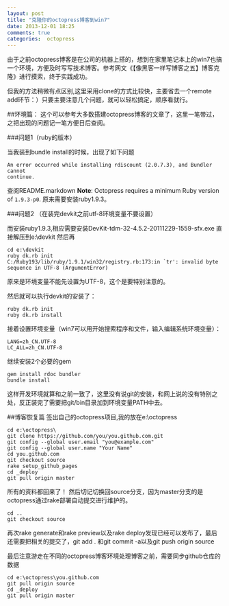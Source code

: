 ```yaml
---
layout: post
title: "克隆你的octopress博客到win7"
date: 2013-12-01 18:25
comments: true
categories:  octopress
---
```

由于之前octopress博客是在公司的机器上搭的，想到在家里笔记本上的win7也搞一个环境，方便及时写写技术博客。参考网文《【像黑客一样写博客之五】博客克隆》进行摸索，终于实践成功。

但我的方法稍微有点区别,这里采用clone的方式比较快，主要省去一个remote add环节：）只要主要注意几个问题，就可以轻松搞定，顺序看就行。

<!-- more -->
##环境篇：
这个可以参考大多数搭建octopress博客的文章了，这里一笔带过，之把出现的问题记一笔方便日后查阅。

###问题1（ruby的版本）

当我装到bundle install的时候，出现了如下问题
```
An error occurred while installing rdiscount (2.0.7.3), and Bundler cannot
continue.
```
查阅README.markdown
**Note**: Octopress requires a minimum Ruby version of `1.9.3-p0`.
原来需要安装ruby1.9.3。


###问题2 （在装完devkit之前utf-8环境变量不要设置）

而安装ruby1.9.3,相应需要安装DevKit-tdm-32-4.5.2-20111229-1559-sfx.exe
直接解压到e:\devkit
然后再
```
cd e:\devkit
ruby dk.rb init
C:/Ruby193/lib/ruby/1.9.1/win32/registry.rb:173:in `tr': invalid byte sequence in UTF-8 (ArgumentError)
```
原来是环境变量不能先设置为UTF-8，这个是要特别注意的。

然后就可以执行devkit的安装了：
```
ruby dk.rb init
ruby dk.rb install
```
接着设置环境变量（win7可以用开始搜索程序和文件，输入编辑系统环境变量）：
```
LANG=zh_CN.UTF-8
LC_ALL=zh_CN.UTF-8
```

继续安装2个必要的gem
```
gem install rdoc bundler
bundle install
```
这样开发环境就算和之前一致了，这里没有说git的安装，和网上说的没有特别之处，反正装完了需要把git/bin目录加到环境变量PATH中去。


##博客恢复篇
签出自己的octopress项目,我的放在e:\octopress
```
cd e:\octopress\
git clone https://github.com/you/you.github.com.git
git config --global user.email "you@example.com"
git config --global user.name "Your Name"
cd you.github.com
git checkout source
rake setup_github_pages
cd _deploy
git pull origin master
```
所有的资料都回来了！
然后切记切换回source分支，因为master分支的是octopress通过rake部署自动提交进行维护的。
```
cd ..
git checkout source
```
再次rake generate和rake preview以及rake deploy发现已经可以发布了，最后还需要把相关的提交了，git add . 和git commit -a以及git push origin source

最后注意游走在不同的octopress博客环境处理博客之前，需要同步github仓库的数据
```
cd e:\octopress\you.github.com 
git pull origin source 
cd _deploy  
git pull origin master  
```
